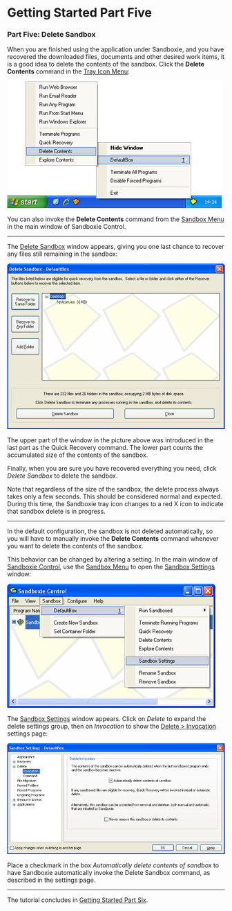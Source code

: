 # Getting Started Part Five

### Part Five: Delete Sandbox

When you are finished using the application under Sandboxie, and you have recovered the downloaded files, documents and other desired work items, it is a good idea to delete the contents of the sandbox. Click the **Delete Contents** command in the [Tray Icon Menu](TrayIconMenu.md):

![](/Media/TrayPopupDelete.png)

You can also invoke the **Delete Contents** command from the [Sandbox Menu](SandboxMenu.md) in the main window of Sandboxie Control.

* * *

The [Delete Sandbox](DeleteSandbox.md) window appears, giving you one last chance to recover any files still remaining in the sandbox:

![](/Media/DeleteSandbox.png)

The upper part of the window in the picture above was introduced in the last part as the Quick Recovery command. The lower part counts the accumulated size of the contents of the sandbox.

Finally, when you are sure you have recovered everything you need, click _Delete Sandbox_ to delete the sandbox.

Note that regardless of the size of the sandbox, the delete process always takes only a few seconds. This should be considered normal and expected. During this time, the Sandboxie tray icon changes to a red X icon to indicate that sandbox delete is in progress.

* * *

In the default configuration, the sandbox is not deleted automatically, so you will have to manually invoke the **Delete Contents** command whenever you want to delete the contents of the sandbox.

This behavior can be changed by altering a setting. In the main window of [Sandboxie Control](SandboxieControl.md), use the [Sandbox Menu](SandboxMenu.md) to open the [Sandbox Settings](SandboxSettings.md) window:

![](/Media/SettingsMenu.png)

The [Sandbox Settings](SandboxSettings.md) window appears. Click on _Delete_ to expand the delete settings group, then on _Invocation_ to show the [Delete > Invocation](DeleteSettings#invocation) settings page:

![](/Media/SettingsDelete.png)

Place a checkmark in the box _Automatically delete contents of sandbox_ to have Sandboxie automatically invoke the Delete Sandbox command, as described in the settings page.

* * *

The tutorial concludes in [Getting Started Part Six](GettingStartedPartSix.md).
